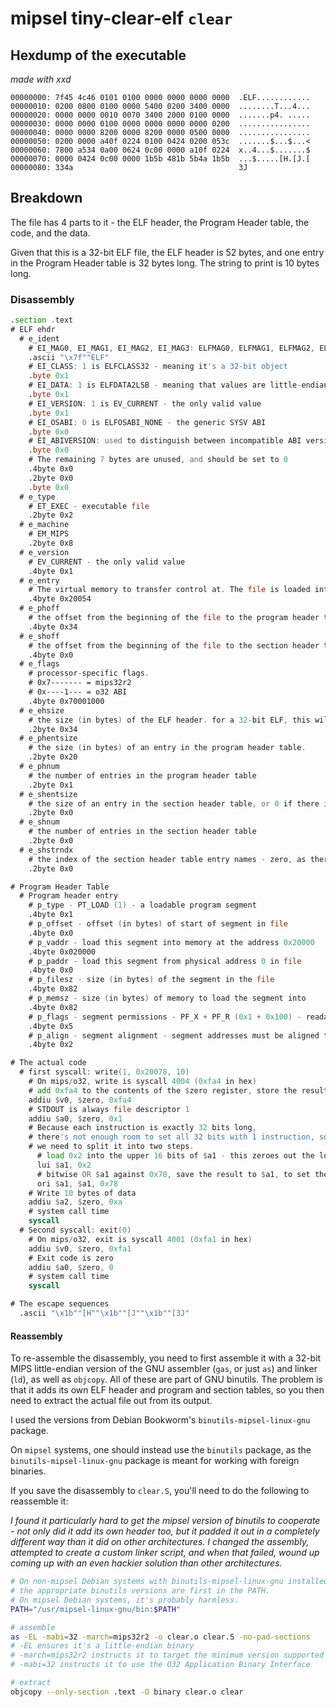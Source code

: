 # mipsel tiny-clear-elf `clear`

## Hexdump of the executable

*made with xxd*

```xxd
00000000: 7f45 4c46 0101 0100 0000 0000 0000 0000  .ELF............
00000010: 0200 0800 0100 0000 5400 0200 3400 0000  ........T...4...
00000020: 0000 0000 0010 0070 3400 2000 0100 0000  .......p4. .....
00000030: 0000 0000 0100 0000 0000 0000 0000 0200  ................
00000040: 0000 0000 8200 0000 8200 0000 0500 0000  ................
00000050: 0200 0000 a40f 0224 0100 0424 0200 053c  .......$...$...<
00000060: 7800 a534 0a00 0624 0c00 0000 a10f 0224  x..4...$.......$
00000070: 0000 0424 0c00 0000 1b5b 481b 5b4a 1b5b  ...$.....[H.[J.[
00000080: 334a                                     3J
```

## Breakdown

The file has 4 parts to it - the ELF header, the Program Header table, the code, and the data.

Given that this is a 32-bit ELF file, the ELF header is 52 bytes, and one entry in the Program Header table is 32 bytes long. The string to print is 10 bytes long.

### Disassembly

```asm
.section .text
# ELF ehdr
  # e_ident
    # EI_MAG0, EI_MAG1, EI_MAG2, EI_MAG3: ELFMAG0, ELFMAG1, ELFMAG2, ELFMAG3 - the ELF magic number
    .ascii "\x7f""ELF"
    # EI_CLASS: 1 is ELFCLASS32 - meaning it's a 32-bit object
    .byte 0x1
    # EI_DATA: 1 is ELFDATA2LSB - meaning that values are little-endian encoded
    .byte 0x1
    # EI_VERSION: 1 is EV_CURRENT - the only valid value
    .byte 0x1
    # EI_OSABI: 0 is ELFOSABI_NONE - the generic SYSV ABI
    .byte 0x0
    # EI_ABIVERSION: used to distinguish between incompatible ABI versions. Unused for the SYSV ABI
    .byte 0x0
    # The remaining 7 bytes are unused, and should be set to 0
    .4byte 0x0
    .2byte 0x0
    .byte 0x0
  # e_type
    # ET_EXEC - executable file
    .2byte 0x2
  # e_machine
    # EM_MIPS
    .2byte 0x8
  # e_version
    # EV_CURRENT - the only valid value
    .4byte 0x1
  # e_entry
    # The virtual memory to transfer control at. The file is loaded into memory address 0x20000, and the code starts 0x54 bytes into the file
    .4byte 0x20054
  # e_phoff
    # the offset from the beginning of the file to the program header table
    .4byte 0x34
  # e_shoff
    # the offset from the beginning of the file to the section header table - zero, as there is no section header table
    .4byte 0x0
  # e_flags
    # processor-specific flags.
    # 0x7------- = mips32r2
    # 0x----1--- = o32 ABI
    .4byte 0x70001000
  # e_ehsize
    # the size (in bytes) of the ELF header. for a 32-bit ELF, this will always be 52
    .2byte 0x34
  # e_phentsize
    # the size (in bytes) of an entry in the program header table.
    .2byte 0x20
  # e_phnum
    # the number of entries in the program header table
    .2byte 0x1
  # e_shentsize
    # the size of an entry in the section header table, or 0 if there is no section header table
    .2byte 0x0
  # e_shnum
    # the number of entries in the section header table
    .2byte 0x0
  # e_shstrndx
    # the index of the section header table entry names - zero, as there is no section header table
    .2byte 0x0

# Program Header Table
  # Program header entry
    # p_type - PT_LOAD (1) - a loadable program segment
    .4byte 0x1
    # p_offset - offset (in bytes) of start of segment in file
    .4byte 0x0
    # p_vaddr - load this segment into memory at the address 0x20000
    .4byte 0x020000
    # p_paddr - load this segment from physical address 0 in file
    .4byte 0x0
    # p_filesz - size (in bytes) of the segment in the file
    .4byte 0x82
    # p_memsz - size (in bytes) of memory to load the segment into
    .4byte 0x82
    # p_flags - segment permissions - PF_X + PF_R (0x1 + 0x100) - readable and executable
    .4byte 0x5
    # p_align - segment alignment - segment addresses must be aligned to multiples of this value
    .4byte 0x2

# The actual code
  # first syscall: write(1, 0x20078, 10)
    # On mips/o32, write is syscall 4004 (0xfa4 in hex)
    # add 0xfa4 to the contents of the $zero register, store the result in $v0
    addiu $v0, $zero, 0xfa4
    # STDOUT is always file descriptor 1
    addiu $a0, $zero, 0x1
    # Because each instruction is exactly 32 bits long,
    # there's not enough room to set all 32 bits with 1 instruction, so to set the register,
    # we need to split it into two steps.
      # load 0x2 into the upper 16 bits of $a1 - this zeroes out the lower 16 bits.
      lui $a1, 0x2
      # bitwise OR $a1 against 0x78, save the result to $a1, to set the lower bits properly.
      ori $a1, $a1, 0x78
    # Write 10 bytes of data
    addiu $a2, $zero, 0xa
    # system call time
    syscall
  # Second syscall: exit(0)
    # On mips/o32, exit is syscall 4001 (0xfa1 in hex)
    addiu $v0, $zero, 0xfa1
    # Exit code is zero
    addiu $a0, $zero, 0
    # system call time
    syscall

# The escape sequences
  .ascii "\x1b""[H""\x1b""[J""\x1b""[3J"
```

#### Reassembly

To re-assemble the disassembly, you need to first assemble it with a 32-bit MIPS little-endian version of the GNU assembler (`gas`, or just `as`) and linker (`ld`), as well as `objcopy`. All of these are part of GNU binutils. The problem is that it adds its own ELF header and program and section tables, so you then need to extract the actual file out from its output.

I used the versions from Debian Bookworm's `binutils-mipsel-linux-gnu` package.

On `mipsel` systems, one should instead use the `binutils` package, as the `binutils-mipsel-linux-gnu` package is meant for working with foreign binaries.

If you save the disassembly to `clear.S`, you'll need to do the following to reassemble it:

*I found it particularly hard to get the mipsel version of binutils to cooperate - not only did it add its own header too, but it padded it out in a completely different way than it did on other architectures. I changed the assembly, attempted to create a custom linker script, and when that failed, wound up coming up with an even hackier solution than other architectures.*

```sh
# On non-mipsel Debian systems with binutils-mipsel-linux-gnu installed, this will ensure
# the appropriate binutils versions are first in the PATH.
# On mipsel Debian systems, it's probably harmless.
PATH="/usr/mipsel-linux-gnu/bin:$PATH"

# assemble
as -EL -mabi=32 -march=mips32r2 -o clear.o clear.S -no-pad-sections
# -EL ensures it's a little-endian binary
# -march=mips32r2 instructs it to target the minimum version supported by Debian Bookworm
# -mabi=32 instructs it to use the O32 Application Binary Interface

# extract
objcopy --only-section .text -O binary clear.o clear
```
